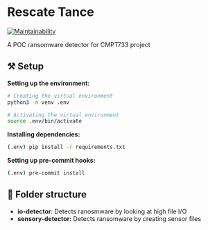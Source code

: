 # Rescate Tance

[![Maintainability](https://api.codeclimate.com/v1/badges/6de634a20ef1f5e51810/maintainability)](https://codeclimate.com/github/omar2535/Rescate-tance/maintainability)

A POC ransomware detector for CMPT733 project

## ⚒ Setup

**Setting up the environment:**

```sh
# Creating the virtual environment
python3 -m venv .env

# Activating the virtual environment
source .env/bin/activate
```

**Installing dependencies:**

```sh
(.env) pip install -r requirements.txt
```

**Setting up pre-commit hooks:**

```sh
(.env) pre-commit install
```

## 📁 Folder structure
- **io-detector**: Detects ranosmware by looking at high file I/O
- **sensory-detector:** Detects ransomware by creating sensor files
